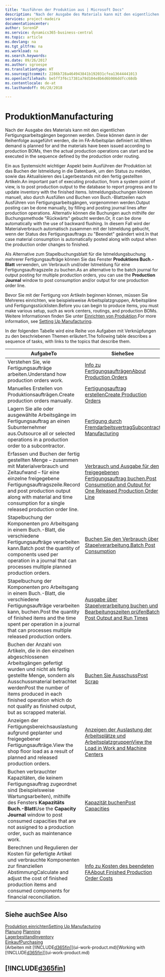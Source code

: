 ```yaml
---
title: "Ausführen der Produktion aus | Microsoft Docs"
description: "Nach der Ausgabe des Materials kann mit den eigentlichen Fertigungsarbeitsgängen begonnen werden. Diese können dann in der Reihenfolge ausgeführt werden, die im FA-Arbeitsplan definiert ist."
services: project-madeira
documentationcenter: 
author: SorenGP
ms.service: dynamics365-business-central
ms.topic: article
ms.devlang: na
ms.tgt_pltfrm: na
ms.workload: na
ms.search.keywords: 
ms.date: 09/26/2017
ms.author: sgroespe
ms.translationtype: HT
ms.sourcegitcommit: 2286b728a464943841b192031cfea13644441013
ms.openlocfilehash: be5ff3f6c17381a78d104e8b6d6b986ddfcc68db
ms.contentlocale: de-at
ms.lasthandoff: 06/28/2018

---
```

# <a name="manufacturing"></a><span data-ttu-id="7bfa3-103">Produktion</span><span class="sxs-lookup"><span data-stu-id="7bfa3-103">Manufacturing</span></span>
<span data-ttu-id="7bfa3-104">Nach der Ausgabe des Materials kann mit den eigentlichen Fertigungsarbeitsgängen begonnen werden. Diese können dann in der Reihenfolge ausgeführt werden, die im FA-Arbeitsplan definiert ist.</span><span class="sxs-lookup"><span data-stu-id="7bfa3-104">When demand is planned for and the materials have been issued according to production BOMs, then the actual production operations can start and be executed in the sequence defined by the production order routing.</span></span>  

<span data-ttu-id="7bfa3-105">Ein aus Systemsicht wichtiger Aspekt beim Ausführen der Produktion ist das Buchen der Istmeldung in die Datenbank, um den Status zu melden, sowie das Aktualisieren des Lagerbestands mit den fertig gestellten Artikeln.</span><span class="sxs-lookup"><span data-stu-id="7bfa3-105">An important part of executing production, from a system point of view, is to post production output to the database to report progress and to update inventory with the finished items.</span></span> <span data-ttu-id="7bfa3-106">Istmeldungsbuchungen können manuell, also durch Ausfüllen und Buchen von Buch.-Blattzeilen nach Ausführen von Fertigungsarbeitsgängen, vorgenommen werden.</span><span class="sxs-lookup"><span data-stu-id="7bfa3-106">Output posting can be done manually, by filling and posting journal lines after production operations.</span></span> <span data-ttu-id="7bfa3-107">Alternativ können die Buchungen auch mithilfe der Buchungsmethode "Rückwärts" gebucht werden.</span><span class="sxs-lookup"><span data-stu-id="7bfa3-107">Or, it can be done automatically with the use of backward flushing.</span></span> <span data-ttu-id="7bfa3-108">In diesem Fall wird der Materialverbrauch automatisch zusammen mit der Istmeldung gebucht, wenn der Status des Fertigungsauftrags zu "Beendet" geändert wird.</span><span class="sxs-lookup"><span data-stu-id="7bfa3-108">In that case material consumption is automatically posted along with output when the production order changes to finished.</span></span>  

<span data-ttu-id="7bfa3-109">Als Alternative zum Stapelbuchungsblatt für die Istmeldungsbuchung mehrerer Fertigungsaufträge können Sie das Fenster **Produktions Buch.-Blatt** verwenden, um Verbrauch und/oder Istmeldung für eine Fertigungsauftragszeile zu buchen.</span><span class="sxs-lookup"><span data-stu-id="7bfa3-109">As an alternative to the batch journal for output posting for multiple production orders, you can use the **Production Journal** window to post consumption and/or output for one production order line.</span></span>

<span data-ttu-id="7bfa3-110">Bevor Sie mit der Fertigung von Artikeln beginnen können, müssen Sie Mehreres einrichten, wie beispielsweise Arbeitsplatzgruppen, Arbeitspläne und Fertigungsstücklisten.</span><span class="sxs-lookup"><span data-stu-id="7bfa3-110">Before you can begin to produce items, you must make various setup, such as work centers, routings, and production BOMs.</span></span> <span data-ttu-id="7bfa3-111">Weitere Informationen finden Sie unter [Einrichten von Produktion](production-configure-production-processes.md).</span><span class="sxs-lookup"><span data-stu-id="7bfa3-111">For more information, see [Setting Up Manufacturing](production-configure-production-processes.md).</span></span>

<span data-ttu-id="7bfa3-112">In der folgenden Tabelle wird eine Reihe von Aufgaben mit Verknüpfungen zu den beschriebenen Themen erläutert.</span><span class="sxs-lookup"><span data-stu-id="7bfa3-112">The following table describes a sequence of tasks, with links to the topics that describe them.</span></span>   

|<span data-ttu-id="7bfa3-113">**Aufgabe**</span><span class="sxs-lookup"><span data-stu-id="7bfa3-113">**To**</span></span>|<span data-ttu-id="7bfa3-114">**Siehe**</span><span class="sxs-lookup"><span data-stu-id="7bfa3-114">**See**</span></span>|  
|------------|-------------|  
|<span data-ttu-id="7bfa3-115">Verstehen Sie, wie Fertigungsaufträge arbeiten.</span><span class="sxs-lookup"><span data-stu-id="7bfa3-115">Understand how production orders work.</span></span>|[<span data-ttu-id="7bfa3-116">Info zu Fertigungsaufträgen</span><span class="sxs-lookup"><span data-stu-id="7bfa3-116">About Production Orders</span></span>](production-about-production-orders.md)|
|<span data-ttu-id="7bfa3-117">Manuelles Erstellen von Produktionsaufträgen.</span><span class="sxs-lookup"><span data-stu-id="7bfa3-117">Create production orders manually.</span></span>|[<span data-ttu-id="7bfa3-118">Fertigungsauftrag erstellen</span><span class="sxs-lookup"><span data-stu-id="7bfa3-118">Create Production Orders</span></span>](production-how-to-create-production-orders.md)|
|<span data-ttu-id="7bfa3-119">Lagern Sie alle oder ausgewählte Arbeitsgänge im Fertigungsauftrag an einen Subunternehmer aus.</span><span class="sxs-lookup"><span data-stu-id="7bfa3-119">Outsource all or selected operations in a production order to a subcontractor.</span></span>|[<span data-ttu-id="7bfa3-120">Fertigung durch Fremdarbeitsvertrag</span><span class="sxs-lookup"><span data-stu-id="7bfa3-120">Subcontract Manufacturing</span></span>](production-how-to-subcontract-manufacturing.md)|
|<span data-ttu-id="7bfa3-121">Erfassen und Buchen der fertig gestellten Menge – zusammen mit Materialverbrauch und Zeitaufwand – für eine einzelne freigegebene Fertigungsauftragszeile.</span><span class="sxs-lookup"><span data-stu-id="7bfa3-121">Record and post production output along with material and time consumption for a single released production order line.</span></span>|[<span data-ttu-id="7bfa3-122">Verbrauch und Ausgabe für den freigegebenen Fertigungsauftrag buchen.</span><span class="sxs-lookup"><span data-stu-id="7bfa3-122">Post Consumption and Output for One Released Production Order Line</span></span>](production-how-to-register-consumption-and-output.md)|  
|<span data-ttu-id="7bfa3-123">Stapelbuchung der Komponenten pro Arbeitsgang in einem Buch.-Blatt, die verschiedene  Fertigungsaufträge verarbeiten kann.</span><span class="sxs-lookup"><span data-stu-id="7bfa3-123">Batch post the quantity of components used per operation in a journal that can processes multiple planned production orders.</span></span>|[<span data-ttu-id="7bfa3-124">Buchen Sie den Verbrauch über Stapelverarbeitung.</span><span class="sxs-lookup"><span data-stu-id="7bfa3-124">Batch Post Consumption</span></span>](production-how-to-post-consumption.md)|
|<span data-ttu-id="7bfa3-125">Stapelbuchung der Komponenten pro Arbeitsgang in einem Buch.-Blatt, die verschiedene  Fertigungsaufträge verarbeiten kann, buchen.</span><span class="sxs-lookup"><span data-stu-id="7bfa3-125">Post the quantity of finished items and the time spent per operation in a journal that can processes multiple released production orders.</span></span>|[<span data-ttu-id="7bfa3-126">Ausgabe über Stapelverarbeitung buchen und Bearbeitungszeiten prüfen</span><span class="sxs-lookup"><span data-stu-id="7bfa3-126">Batch Post Output and Run Times</span></span>](production-how-to-post-output-quantity.md)|  
|<span data-ttu-id="7bfa3-127">Buchen der Anzahl von Artikeln, die in den einzelnen abgeschlossenen Arbeitsgängen gefertigt wurden und nicht als fertig gestellte Menge, sondern als Ausschussmaterial betrachtet werden</span><span class="sxs-lookup"><span data-stu-id="7bfa3-127">Post the number of items produced in each finished operation which do not qualify as finished output, but as scrapped material.</span></span>|[<span data-ttu-id="7bfa3-128">Buchen Sie Ausschuss</span><span class="sxs-lookup"><span data-stu-id="7bfa3-128">Post Scrap</span></span>](production-how-to-post-scrap.md)|
|<span data-ttu-id="7bfa3-129">Anzeigen der Fertigungsbereichsauslastung aufgrund geplanter und freigegebener Fertigungsaufträge.</span><span class="sxs-lookup"><span data-stu-id="7bfa3-129">View the shop floor load as a result of planned and released production orders.</span></span>|[<span data-ttu-id="7bfa3-130">Anzeigen der Auslastung der Arbeitsplätze und Arbeitsplatzgruppen</span><span class="sxs-lookup"><span data-stu-id="7bfa3-130">View the Load in Work and Machine Centers</span></span>](production-how-to-view-the-load-on-work-centers.md)|      
|<span data-ttu-id="7bfa3-131">Buchen verbrauchter Kapazitäten, die keinem Fertigungsauftrag zugeordnet sind (beispielsweise Wartungsarbeiten), mithilfe des Fensters **Kapazitäts Buch.-Blatt**</span><span class="sxs-lookup"><span data-stu-id="7bfa3-131">Use the **Capacity Journal** window to post consumed capacities that are not assigned to a production order, such as maintenance work.</span></span>|[<span data-ttu-id="7bfa3-132">Kapazität buchen</span><span class="sxs-lookup"><span data-stu-id="7bfa3-132">Post Capacities</span></span>](production-how-to-post-capacities.md)|  
|<span data-ttu-id="7bfa3-133">Berechnen und Regulieren der Kosten für gefertigte Artikel und verbrauchte Komponenten zur finanziellen Abstimmung</span><span class="sxs-lookup"><span data-stu-id="7bfa3-133">Calculate and adjust the cost of finished production items and consumed components for financial reconciliation.</span></span>|[<span data-ttu-id="7bfa3-134">Info zu Kosten des beendeten FA</span><span class="sxs-lookup"><span data-stu-id="7bfa3-134">About Finished Production Order Costs</span></span>](finance-about-finished-production-order-costs.md)|  

## <a name="see-also"></a><span data-ttu-id="7bfa3-135">Siehe auch</span><span class="sxs-lookup"><span data-stu-id="7bfa3-135">See Also</span></span>  
[<span data-ttu-id="7bfa3-136">Produktion einrichten</span><span class="sxs-lookup"><span data-stu-id="7bfa3-136">Setting Up Manufacturing</span></span>](production-configure-production-processes.md)  
<span data-ttu-id="7bfa3-137">[Planung](production-planning.md)    </span><span class="sxs-lookup"><span data-stu-id="7bfa3-137">[Planning](production-planning.md)    </span></span>  
[<span data-ttu-id="7bfa3-138">Lagerbesttand</span><span class="sxs-lookup"><span data-stu-id="7bfa3-138">Inventory</span></span>](inventory-manage-inventory.md)  
[<span data-ttu-id="7bfa3-139">Einkauf</span><span class="sxs-lookup"><span data-stu-id="7bfa3-139">Purchasing</span></span>](purchasing-manage-purchasing.md)  
<span data-ttu-id="7bfa3-140">[Arbeiten mit [!INCLUDE[d365fin](includes/d365fin_md.md)]](ui-work-product.md)</span><span class="sxs-lookup"><span data-stu-id="7bfa3-140">[Working with [!INCLUDE[d365fin](includes/d365fin_md.md)]](ui-work-product.md)</span></span>

## [!INCLUDE[d365fin](includes/free_trial_md.md)]  
 

